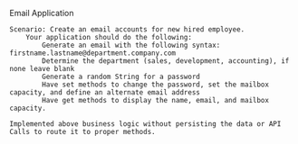 Email Application 

	Scenario: Create an email accounts for new hired employee. 
		Your application should do the following: 
			Generate an email with the following syntax: firstname.lastname@department.company.com 
			Determine the department (sales, development, accounting), if none leave blank 
			Generate a random String for a password 
			Have set methods to change the password, set the mailbox capacity, and define an alternate email address 
			Have get methods to display the name, email, and mailbox capacity.
			
	Implemented above business logic without persisting the data or API Calls to route it to proper methods.
